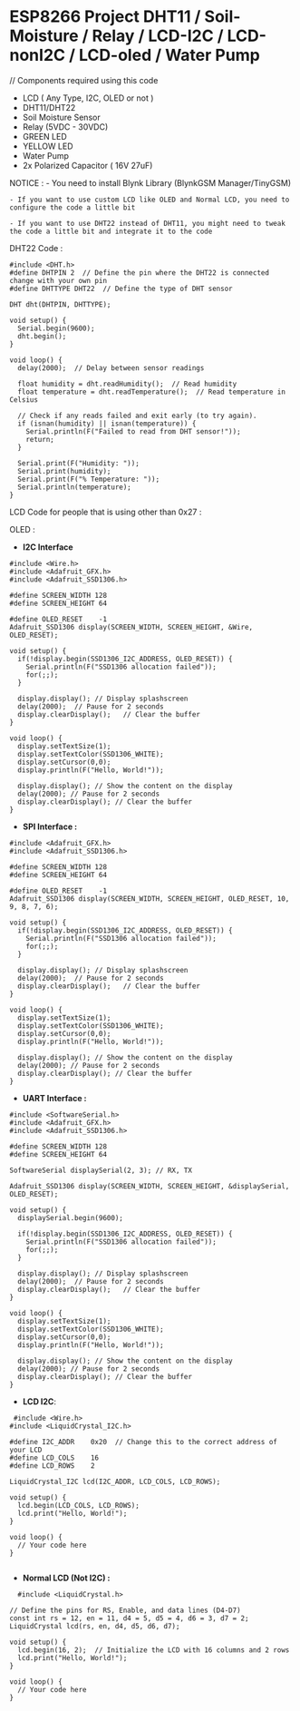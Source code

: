 # ESP8266 Project DHT11 / Soil-Moisture / Relay / LCD-I2C / LCD-nonI2C / LCD-oled / Water Pump

// Components required using this code

 - LCD ( Any Type, I2C, OLED or not )
 - DHT11/DHT22
 - Soil Moisture Sensor
 - Relay (5VDC - 30VDC)
 - GREEN LED
 - YELLOW LED
 - Water Pump
 - 2x Polarized Capacitor ( 16V 27uF)


NOTICE :
    - You need to install Blynk Library (BlynkGSM Manager/TinyGSM)
    
    - If you want to use custom LCD like OLED and Normal LCD, you need to configure the code a little bit
    
    - If you want to use DHT22 instead of DHT11, you might need to tweak the code a little bit and integrate it to the code

DHT22 Code :

```
#include <DHT.h>
#define DHTPIN 2  // Define the pin where the DHT22 is connected change with your own pin
#define DHTTYPE DHT22  // Define the type of DHT sensor

DHT dht(DHTPIN, DHTTYPE);

void setup() {
  Serial.begin(9600);
  dht.begin();
}

void loop() {
  delay(2000);  // Delay between sensor readings

  float humidity = dht.readHumidity();  // Read humidity
  float temperature = dht.readTemperature();  // Read temperature in Celsius

  // Check if any reads failed and exit early (to try again).
  if (isnan(humidity) || isnan(temperature)) {
    Serial.println(F("Failed to read from DHT sensor!"));
    return;
  }

  Serial.print(F("Humidity: "));
  Serial.print(humidity);
  Serial.print(F("% Temperature: "));
  Serial.println(temperature);
}
```

LCD Code for people that is using other than 0x27 :

  OLED :

  - **I2C Interface**
```
#include <Wire.h>
#include <Adafruit_GFX.h>
#include <Adafruit_SSD1306.h>

#define SCREEN_WIDTH 128
#define SCREEN_HEIGHT 64

#define OLED_RESET    -1
Adafruit_SSD1306 display(SCREEN_WIDTH, SCREEN_HEIGHT, &Wire, OLED_RESET);

void setup() {
  if(!display.begin(SSD1306_I2C_ADDRESS, OLED_RESET)) {
    Serial.println(F("SSD1306 allocation failed"));
    for(;;);
  }

  display.display(); // Display splashscreen
  delay(2000);  // Pause for 2 seconds
  display.clearDisplay();   // Clear the buffer
}

void loop() {
  display.setTextSize(1);
  display.setTextColor(SSD1306_WHITE);
  display.setCursor(0,0);
  display.println(F("Hello, World!"));

  display.display(); // Show the content on the display
  delay(2000); // Pause for 2 seconds
  display.clearDisplay(); // Clear the buffer
}
```
 - **SPI Interface :**
```
#include <Adafruit_GFX.h>
#include <Adafruit_SSD1306.h>

#define SCREEN_WIDTH 128
#define SCREEN_HEIGHT 64

#define OLED_RESET    -1
Adafruit_SSD1306 display(SCREEN_WIDTH, SCREEN_HEIGHT, OLED_RESET, 10, 9, 8, 7, 6);

void setup() {
  if(!display.begin(SSD1306_I2C_ADDRESS, OLED_RESET)) {
    Serial.println(F("SSD1306 allocation failed"));
    for(;;);
  }

  display.display(); // Display splashscreen
  delay(2000);  // Pause for 2 seconds
  display.clearDisplay();   // Clear the buffer
}

void loop() {
  display.setTextSize(1);
  display.setTextColor(SSD1306_WHITE);
  display.setCursor(0,0);
  display.println(F("Hello, World!"));

  display.display(); // Show the content on the display
  delay(2000); // Pause for 2 seconds
  display.clearDisplay(); // Clear the buffer
}
```
- **UART Interface :**
```
#include <SoftwareSerial.h>
#include <Adafruit_GFX.h>
#include <Adafruit_SSD1306.h>

#define SCREEN_WIDTH 128
#define SCREEN_HEIGHT 64

SoftwareSerial displaySerial(2, 3); // RX, TX

Adafruit_SSD1306 display(SCREEN_WIDTH, SCREEN_HEIGHT, &displaySerial, OLED_RESET);

void setup() {
  displaySerial.begin(9600);
  
  if(!display.begin(SSD1306_I2C_ADDRESS, OLED_RESET)) {
    Serial.println(F("SSD1306 allocation failed"));
    for(;;);
  }

  display.display(); // Display splashscreen
  delay(2000);  // Pause for 2 seconds
  display.clearDisplay();   // Clear the buffer
}

void loop() {
  display.setTextSize(1);
  display.setTextColor(SSD1306_WHITE);
  display.setCursor(0,0);
  display.println(F("Hello, World!"));

  display.display(); // Show the content on the display
  delay(2000); // Pause for 2 seconds
  display.clearDisplay(); // Clear the buffer
}
```

- **LCD I2C**:
```
 #include <Wire.h>
#include <LiquidCrystal_I2C.h>

#define I2C_ADDR    0x20  // Change this to the correct address of your LCD
#define LCD_COLS    16
#define LCD_ROWS    2

LiquidCrystal_I2C lcd(I2C_ADDR, LCD_COLS, LCD_ROWS);

void setup() {
  lcd.begin(LCD_COLS, LCD_ROWS);
  lcd.print("Hello, World!");
}

void loop() {
  // Your code here
}


```
 - **Normal LCD (Not I2C) :**
```
  #include <LiquidCrystal.h>

// Define the pins for RS, Enable, and data lines (D4-D7)
const int rs = 12, en = 11, d4 = 5, d5 = 4, d6 = 3, d7 = 2;
LiquidCrystal lcd(rs, en, d4, d5, d6, d7);

void setup() {
  lcd.begin(16, 2);  // Initialize the LCD with 16 columns and 2 rows
  lcd.print("Hello, World!");
}

void loop() {
  // Your code here
}
```
